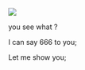 
![](https://anhusky.oss-cn-beijing.aliyuncs.com/log/mime.gif)

you see what ? 

I can say 666 to you;

Let me  show you;
